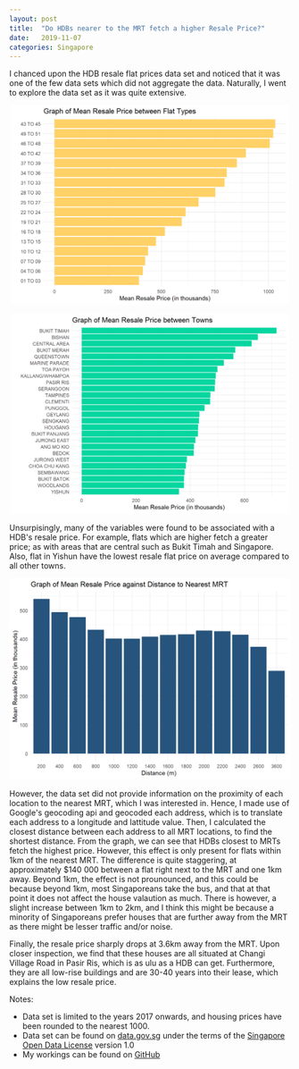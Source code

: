 ```yaml
---
layout: post
title:  "Do HDBs nearer to the MRT fetch a higher Resale Price?"
date:   2019-11-07
categories: Singapore
---
```


I chanced upon the HDB resale flat prices data set and noticed that it was one of the few data sets which did not aggregate the data. Naturally, I went to explore the data set as it was quite extensive.

<p style="text-align: center;">
<img src="https://raw.githubusercontent.com/clintonwxy/Exploring-Data.gov.sg/master/ResaleFlatPrice/images/image1.png" style="width:500px;">
</p>

<p style="text-align: center;">
<img src="https://raw.githubusercontent.com/clintonwxy/Exploring-Data.gov.sg/master/ResaleFlatPrice/images/image2.png" style="width:500px;">
</p>

Unsurpisingly, many of the variables were found to be associated with a HDB's resale price. For example, flats which are higher fetch a greater price; as with areas that are central such as Bukit Timah and Singapore. Also, flat in Yishun have the lowest resale flat price on average compared to all other towns. 

<img src="https://raw.githubusercontent.com/clintonwxy/Exploring-Data.gov.sg/master/ResaleFlatPrice/images/image3.png">

However, the data set did not provide information on the proximity of each location to the nearest MRT, which I was interested in. Hence, I made use of Google's geocoding api and geocoded each address, which is to translate each address to a longitude and lattitude value. Then, I calculated the closest distance between each address to all MRT locations, to find the shortest distance. From the graph, we can see that HDBs closest to MRTs fetch the highest price. However, this effect is only present for flats within 1km of the nearest MRT. The difference is quite staggering, at approximately $140 000 between a flat right next to the MRT and one 1km away. Beyond 1km, the effect is not prounounced, and this could be because beyond 1km, most Singaporeans take the bus, and that at that point it does not affect the house valaution as much. There is however, a slight increase between 1km to 2km, and I think this might be because a minority of Singaporeans prefer houses that are further away from the MRT as there might be lesser traffic and/or noise. 

Finally, the resale price sharply drops at 3.6km away from the MRT. Upon closer inspection, we find that these houses are all situated at Changi Village Road in Pasir Ris, which is as ulu as a HDB can get. Furthermore, they are all low-rise buildings and are 30-40 years into their lease, which explains the low resale price.

Notes:

- Data set is limited to the years 2017 onwards, and housing prices have been rounded to the nearest 1000.
- Data set can be found on [data.gov.sg](https://data.gov.sg/dataset/resale-flat-prices) under the terms of the <a href="https://data.gov.sg/open-data-licence">Singapore Open Data License</a>  version 1.0
- My workings can be found on <a href="https://htmlpreview.github.io/?https://github.com/clintonwxy/Exploring-Data.gov.sg/blob/master/ResaleFlatPrice/ResaleFlatPrice.html">GitHub</a>
